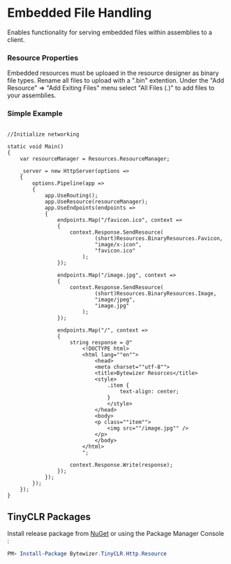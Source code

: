 # Embedded File Handling

Enables functionality for serving embedded files within assemblies to a client.

### Resource Properties

Embedded resources must be uploaed in the resource designer as binary file types. Rename all files to upload with a ".bin" extention.  Under the "Add Resource" => "Add Exiting Files"  menu  select "All Files (*.*)" to add files to your assemblies.     

### Simple Example
```CSharp

//Initialize networking

static void Main()
{
    var resourceManager = Resources.ResourceManager;

    _server = new HttpServer(options =>
    {
        options.Pipeline(app =>
        {
            app.UseRouting();
            app.UseResource(resourceManager);
            app.UseEndpoints(endpoints =>
            {          
                endpoints.Map("/favicon.ico", context =>
                {
                    context.Response.SendResource(
                            (short)Resources.BinaryResources.Favicon,
                            "image/x-icon",
                            "favicon.ico"
                        );
                });

                endpoints.Map("/image.jpg", context =>
                {
                    context.Response.SendResource(
                            (short)Resources.BinaryResources.Image,
                            "image/jpeg",
                            "image.jpg"
                        );
                });

                endpoints.Map("/", context =>
                {
                    string response = @"
                        <!DOCTYPE html>
                        <html lang=""en"">
                            <head>
                            <meta charset=""utf-8"">
                            <title>Bytewizer Resorces</title>
                            <style>
                                .item {
                                    text-align: center;
                                }
                                </style>
                            </head>
                            <body>
                            <p class=""item"">
                                <img src=""/image.jpg"" />
                            </p>
                            </body>
                        </html>
                        ";

                    context.Response.Write(response);
                });
            });
        });
    });
}
```

## TinyCLR Packages
Install release package from [NuGet](https://www.nuget.org/packages?q=bytewizer.tinyclr) or using the Package Manager Console :
```powershell
PM> Install-Package Bytewizer.TinyCLR.Http.Resource
```